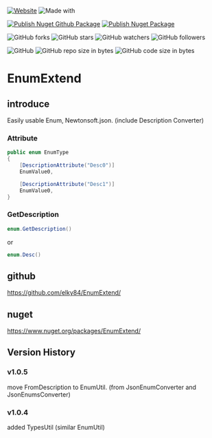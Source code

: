 [![Website](https://img.shields.io/website-up-down-green-red/http/shields.io.svg?label=elky-essay)](https://elky84.github.io)
![Made with](https://img.shields.io/badge/made%20with-.NET6-blue.svg)

[![Publish Nuget Github Package](https://github.com/elky84/EnumExtend/actions/workflows/publish_github.yml/badge.svg)](https://github.com/elky84/EnumExtend/actions/workflows/publish_github.yml)
[![Publish Nuget Package](https://github.com/elky84/EnumExtend/actions/workflows/publish_nuget.yml/badge.svg)](https://github.com/elky84/EnumExtend/actions/workflows/publish_nuget.yml)

![GitHub forks](https://img.shields.io/github/forks/elky84/EnumExtend.svg?style=social&label=Fork)
![GitHub stars](https://img.shields.io/github/stars/elky84/EnumExtend.svg?style=social&label=Stars)
![GitHub watchers](https://img.shields.io/github/watchers/elky84/EnumExtend.svg?style=social&label=Watch)
![GitHub followers](https://img.shields.io/github/followers/elky84.svg?style=social&label=Follow)

![GitHub](https://img.shields.io/github/license/mashape/apistatus.svg)
![GitHub repo size in bytes](https://img.shields.io/github/repo-size/elky84/EnumExtend.svg)
![GitHub code size in bytes](https://img.shields.io/github/languages/code-size/elky84/EnumExtend.svg)

# EnumExtend

## introduce

Easily usable Enum, Newtonsoft.json. (include Description Converter)

### Attribute
```csharp
public enum EnumType
{
    [DescriptionAttribute("Desc0")]
    EnumValue0,

    [DescriptionAttribute("Desc1")]
    EnumValue0,
}
```

### GetDescription
```csharp
enum.GetDescription()
```

or

```csharp
enum.Desc()
```

## github

<https://github.com/elky84/EnumExtend/>

## nuget

<https://www.nuget.org/packages/EnumExtend/>

## Version History

### v1.0.5

move FromDescription to EnumUtil. (from JsonEnumConverter and JsonEnumsConverter)

### v1.0.4

added TypesUtil (similar EnumUtil)
